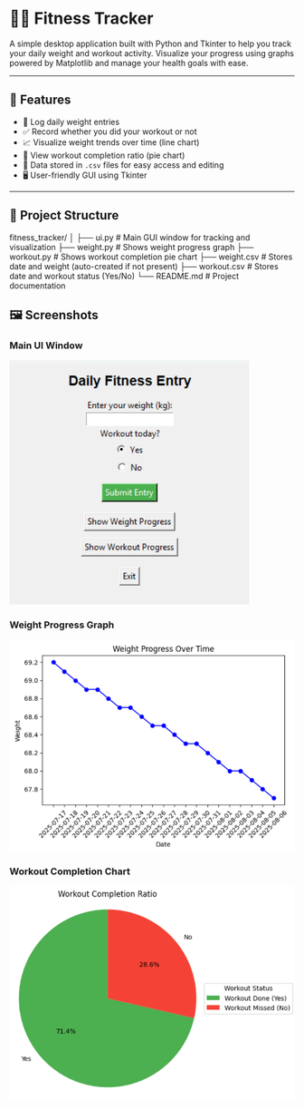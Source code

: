 # 🏋️‍♂️ Fitness Tracker

A simple desktop application built with Python and Tkinter to help you track your daily weight and workout activity. Visualize your progress using graphs powered by Matplotlib and manage your health goals with ease.

---

## 📌 Features

- 📆 Log daily weight entries
- ✅ Record whether you did your workout or not
- 📈 Visualize weight trends over time (line chart)
- 🥧 View workout completion ratio (pie chart)
- 💾 Data stored in `.csv` files for easy access and editing
- 🖥️ User-friendly GUI using Tkinter

---

## 📁 Project Structure


fitness_tracker/
│
├── ui.py             # Main GUI window for tracking and visualization
├── weight.py         # Shows weight progress graph
├── workout.py        # Shows workout completion pie chart
├── weight.csv        # Stores date and weight (auto-created if not present)
├── workout.csv       # Stores date and workout status (Yes/No)
└── README.md         # Project documentation


## 🖼️ Screenshots

### Main UI Window
![Main UI](main_ui.png)

### Weight Progress Graph
![Weight Graph](weight_graph.png)

### Workout Completion Chart
![Workout Pie Chart](workout_chart.png)
